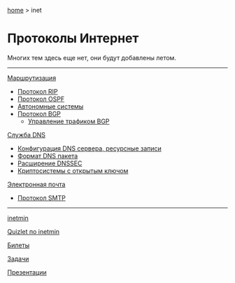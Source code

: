 <script type="text/x-mathjax-config">MathJax.Hub.Config({tex2jax: {inlineMath: [['$','$']]}});</script><script src='https://cdnjs.cloudflare.com/ajax/libs/mathjax/2.7.5/MathJax.js?config=TeX-MML-AM_CHTML' async></script>
[home](../) > inet

# Протоколы Интернет

Многих тем здесь еще нет, они будут добавлены летом.

------

[Маршрутизация](routing)

* [Протокол RIP](routing/rip)
* [Протокол OSPF](routing/ospf)
* [Автономные системы](as)
* [Протокол BGP](routing/bgp)
  * [Управление трафиком BGP](routing/bgp/traffic)

[Служба DNS](dns)

* [Конфигурация DNS сервера, ресурсные записи](dns/config)
* [Формат DNS пакета](dns/format)
* [Расширение DNSSEC](dns/dnssec)
* [Криптосистемы с открытым ключом](dns/crypto)

[Электронная почта](email)

* [Протокол SMTP](email/smtp)

------

[inetmin](inetmin)

[Quizlet по inetmin](https://quizlet.com/join/yVSXV8DXb)

[Билеты](exam)

[Задачи](tasks)

[Презентации](http://solod.zz.mu/edu/inet/)